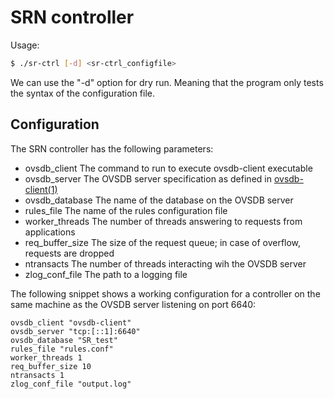 # SRN controller

Usage:

```bash
$ ./sr-ctrl [-d] <sr-ctrl_configfile>
```

We can use the "-d" option for dry run.
Meaning that the program only tests the syntax of the configuration file.

## Configuration

The SRN controller has the following parameters:

- ovsdb_client The command to run to execute ovsdb-client executable
- ovsdb_server The OVSDB server specification as defined in [ovsdb-client(1)](https://www.systutorials.com/docs/linux/man/1-ovsdb-client/)
- ovsdb_database The name of the database on the OVSDB server
- rules_file The name of the rules configuration file
- worker_threads The number of threads answering to requests from applications
- req_buffer_size The size of the request queue; in case of overflow, requests are dropped
- ntransacts The number of threads interacting wih the OVSDB server
- zlog_conf_file The path to a logging file

The following snippet shows a working configuration for a controller
on the same machine as the OVSDB server listening on port 6640:

```
ovsdb_client "ovsdb-client"
ovsdb_server "tcp:[::1]:6640"
ovsdb_database "SR_test"
rules_file "rules.conf"
worker_threads 1
req_buffer_size 10
ntransacts 1
zlog_conf_file "output.log"
```

